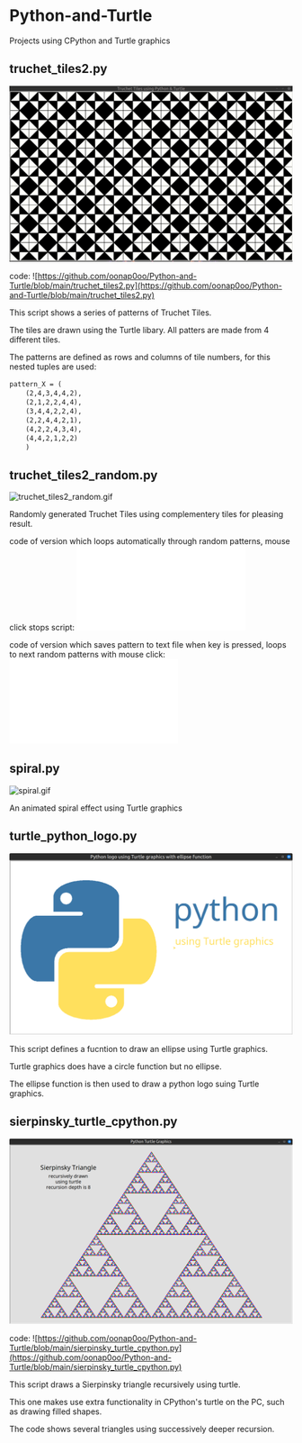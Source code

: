 # Python-and-Turtle
Projects using CPython and Turtle graphics

## truchet_tiles2.py
![truchet_tiles.gif](truchet_tiles.gif)

code:
![https://github.com/oonap0oo/Python-and-Turtle/blob/main/truchet_tiles2.py](https://github.com/oonap0oo/Python-and-Turtle/blob/main/truchet_tiles2.py)

This script shows a series of patterns of Truchet Tiles.

The tiles are drawn using the Turtle libary. All patters are made from 4 different tiles.

The patterns are defined as rows and columns of tile numbers, for this nested tuples are used:

    pattern_X = (
        (2,4,3,4,4,2),
        (2,1,2,2,4,4),
        (3,4,4,2,2,4),
        (2,2,4,4,2,1),
        (4,2,2,4,3,4),
        (4,4,2,1,2,2)
        )

## truchet_tiles2_random.py

![truchet_tiles2_random.gif](truchet_tiles2_random.gif)

Randomly generated Truchet Tiles using complementery tiles for pleasing result.

code of version which loops automatically through random patterns, mouse click stops script:
![truchet_tiles2_random.py](truchet_tiles2_random.py)

code of version which saves pattern to text file when <a> key is pressed, loops to next random patterns with mouse click:
![truchet_tiles2_random_with_save.py](truchet_tiles2_random_with_save.py)

## spiral.py

![spiral.gif](spiral.gif)

An animated spiral effect using Turtle graphics

## turtle_python_logo.py

![turtle_python_logo_screenshot.png](turtle_python_logo_screenshot.png)

This script defines a fucntion to draw an ellipse using Turtle graphics.

Turtle graphics does have a circle function but no ellipse.

The ellipse function is then used to draw a python logo suing Turtle graphics.

## sierpinsky_turtle_cpython.py

![sierpinsky_turtle_cpython_screenshot.png](sierpinsky_turtle_cpython_screenshot.png)

code:
![https://github.com/oonap0oo/Python-and-Turtle/blob/main/sierpinsky_turtle_cpython.py](https://github.com/oonap0oo/Python-and-Turtle/blob/main/sierpinsky_turtle_cpython.py)

This script draws a Sierpinsky triangle recursively using turtle. 

This one makes use extra functionality in CPython's turtle on the PC, such as drawing filled shapes. 

The code shows several triangles using  successively deeper recursion.
